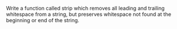 Write a function called strip which removes all leading and trailing whitespace from a string, but preserves whitespace not found at the beginning or end of the string.
